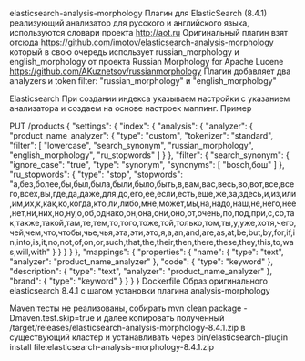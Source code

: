 elasticsearch-analysis-morphology
Плагин для ElasticSearch (8.4.1) реализующий анализатор для русского и английского языка, используются словари проекта http://aot.ru Оригинальный плагин взят отсюда https://github.com/imotov/elasticsearch-analysis-morphology который в свою очередь использует russian_morphology и english_morphology от проекта Russian Morphology for Apache Lucene https://github.com/AKuznetsov/russianmorphology Плагин добавляет два analyzers и token filter: "russian_morphology" и "english_morphology"

Elasticsearch
При создании индекса указываем настройки с указанием анализатора и создаем на основе настроек маппинг. Пример

PUT /products
{
    "settings": {
        "index": {
            "analysis": {
                "analyzer": {
                    "product_name_analyzer": {
                        "type": "custom",
                        "tokenizer": "standard",
                        "filter": [
                            "lowercase",
                            "search_synonym",
                            "russian_morphology",
                            "english_morphology",
                            "ru_stopwords"
                        ]
                    }
                },
                "filter": {
                    "search_synonym": {
                        "ignore_case": "true",
                        "type": "synonym",
                        "synonyms": [
                            "bosch,бош"
                        ]
                    },
                    "ru_stopwords": {
                        "type": "stop",
                        "stopwords": "а,без,более,бы,был,была,были,было,быть,в,вам,вас,весь,во,вот,все,всего,всех,вы,где,да,даже,для,до,его,ее,если,есть,еще,же,за,здесь,и,из,или,им,их,к,как,ко,когда,кто,ли,либо,мне,может,мы,на,надо,наш,не,него,нее,нет,ни,них,но,ну,о,об,однако,он,она,они,оно,от,очень,по,под,при,с,со,так,также,такой,там,те,тем,то,того,тоже,той,только,том,ты,у,уже,хотя,чего,чей,чем,что,чтобы,чье,чья,эта,эти,это,я,a,an,and,are,as,at,be,but,by,for,if,in,into,is,it,no,not,of,on,or,such,that,the,their,then,there,these,they,this,to,was,will,with"
                    }
                }
            }
        }
    },
    "mappings": {
        "properties": {
            "name": {
                "type": "text",
                "analyzer": "product_name_analyzer"
            },
            "code": {
                "type": "keyword"
            },
            "description": {
                "type": "text",
                "analyzer": "product_name_analyzer"
            },
            "brand": {
                "type": "keyword"
            }
        }
    }
}
Dockerfile
Образ оригинального elasticsearch 8.4.1 с шагом установки плагина analysis-morphology

Maven
тесты не реализованы, собирать mvn clean package -Dmaven.test.skip=true и далее копировать полученный /target/releases/elasticsearch-analysis-morphology-8.4.1.zip в существующий кластер и устанавливать через bin/elasticsearch-plugin install file:elasticsearch-analysis-morphology-8.4.1.zip

